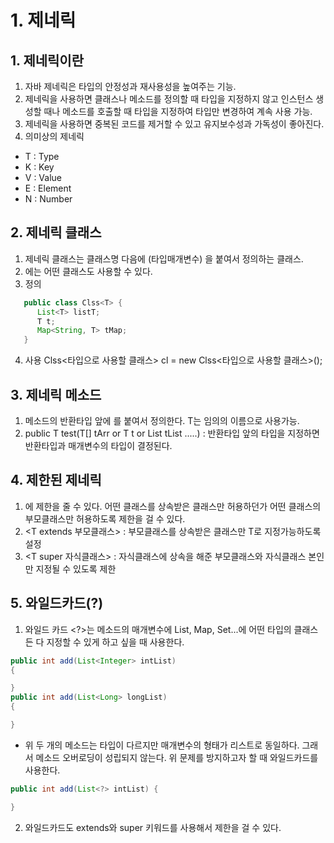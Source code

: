    # 1. 제네릭
   ## 1. 제네릭이란
   1. 자바 제네릭은 타입의 안정성과 재사용성을 높여주는 기능.
   2. 제네릭을 사용하면 클래스나 메소드를 정의할 때 타입을 지정하지 않고 인스턴스 생성할 때나 메소드를 호출할 때 타입을 지정하여 타입만 변경하여 계속 사용 가능.
   3. 제네릭을 사용하면 중복된 코드를 제거할 수 있고 유지보수성과 가독성이 좋아진다.
   4. 의미상의 제네릭
   - T : Type
   - K : Key
   - V : Value
   - E : Element
   - N : Number

   ## 2. 제네릭 클래스
   1. 제네릭 클래스는 클래스명 다음에 <T>(타입매개변수) 을 붙여서 정의하는 클래스.
   2. <T> 에는 어떤 클래스도 사용할 수 있다.
   3. 정의
   ```java
      public class Clss<T> {
         List<T> listT;
         T t;
         Map<String, T> tMap;
      }
   ```
   4. 사용
      Clss<타입으로 사용할 클래스> cl = new Clss<타입으로 사용할 클래스>();

   ## 3. 제네릭 메소드
   1. 메소드의 반환타입 앞에 <T>를 붙여서 정의한다. T는 임의의 이름으로 사용가능.
   2. public <T> T test(T[] tArr or T t or List<T> tList .....) : 반환타입 앞의 <T> 타입을 지정하면 반환타입과 매개변수의 타입이 결정된다.

   ## 4. 제한된 제네릭
   1. <T>에 제한을 줄 수 있다. 어떤 클래스를 상속받은 클래스만 허용하던가 어떤 클래스의 부모클래스만 허용하도록 제한을 걸 수 있다.
   2. <T extends 부모클래스> : 부모클래스를 상속받은 클래스만 T로 지정가능하도록 설정
   3. <T super 자식클래스> : 자식클래스에 상속을 해준 부모클래스와 자식클래스 본인만 지정될 수 있도록 제한

   ## 5. 와일드카드(?)
   1. 와일드 카드 <?>는 메소드의 매개변수에 List, Map, Set...에 어떤 타입의 클래스든 다 지정할 수 있게 하고 싶을 때 사용한다.  
   ```java
   public int add(List<Integer> intList) 
   {

   }  
   public int add(List<Long> longList) 
   {

   }
   ```
   - 위 두 개의 메소드는 타입이 다르지만 매개변수의 형태가 리스트로 동일하다. 그래서 메소드 오버로딩이 성립되지 않는다. 위 문제를 방지하고자 할 때 와일드카드를 사용한다.  
   ```java
   public int add(List<?> intList) {

   }
   ```
   2. 와일드카드도 extends와 super 키워드를 사용해서 제한을 걸 수 있다.